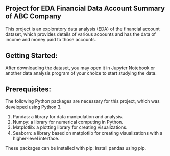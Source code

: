 ## Project for EDA Financial Data Account Summary of ABC Company
This project is an exploratory data analysis (EDA) of the financial account dataset, which provides details of various acoounts and has the data of income and money paid to those accounts.
## Getting Started:
After downloading the dataset, you may open it in Jupyter Notebook or another data analysis program of your choice to start studying the data.

## Prerequisites:
The following Python packages are necessary for this project, which was developed using Python 3.
1.	Pandas: a library for data manipulation and analysis.
2.	Numpy: a library for numerical computing in Python.
3.	Matplotlib: a plotting library for creating visualizations.
4.	Seaborn: a library based on matplotlib for creating visualizations with a higher-level interface.

 These packages can be installed with pip: Install pandas using pip.

